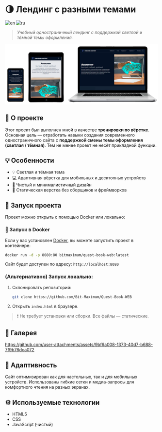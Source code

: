 # 🌗 Лендинг с разными темами

[![en](https://img.shields.io/badge/lang-en-red.svg)](https://github.com/Bit-Maximum/Quest-Book-WEB/blob/master/README.md)
[![ru](https://img.shields.io/badge/lang-ru-blue.svg)](https://github.com/Bit-Maximum/Quest-Book-WEB/blob/master/translation/README.ru.md)

> *Учебный одностраничный лендинг с поддержкой светлой и тёмной темы оформления.*

![Превью](translation/media/1.png)

## 🧪 О проекте

Этот проект был выполнен мной в качестве **тренировки по вёрстке**. Основная цель — отработать навыки создания современного одностраничного сайта с **поддержкой смены темы оформления (светлая / тёмная)**. Тем не менее проект не несёт прикладной функции.

## 💡 Особенности
- 💡 Светлая и тёмная тема
- 💻 Адаптивная вёрстка для мобильных и десктопных устройств
- 🧱 Чистый и минималистичный дизайн
- 📄 Статическая верстка без сборщиков и фреймворков

## 🚀 Запуск проекта

Проект можно открыть с помощью Docker или локально:

### 🐳 Запуск в Docker

Если у вас установлен [Docker](https://www.docker.com/), вы можете запустить проект в контейнере:
   ```bash
   docker run -d -p 8080:80 bitmaximum/quest-book-web:latest
   ```
Сайт будет доступен по адресу: `http://localhost:8080`

### (Альтернативно) Запуск локально:

1. Склонировать репозиторий:
   ```bash
   git clone https://github.com/Bit-Maximum/Quest-Book-WEB
   ```

2. Открыть `index.html` в браузере.
>❗ Не требует установки или сборки. Все файлы — статические.


## 📸 Галерея



https://github.com/user-attachments/assets/9bf6a008-1373-40d7-b688-7f9b76dca072


## 📱 Адаптивность

Сайт оптимизирован как для настольных, так и для мобильных устройств. Использованы гибкие сетки и медиа-запросы для комфортного чтения на разных экранах.


## ⚙️ Используемые технологии

- HTML5
- CSS
- JavaScript (чистый)
